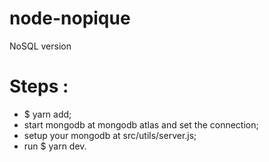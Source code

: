 # node-nopique
NoSQL version

# Steps :
- $ yarn add;
- start mongodb at mongodb atlas and set the connection; 
- setup your mongodb at src/utils/server.js;
- run $ yarn dev.
